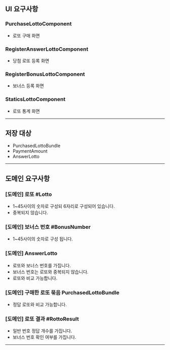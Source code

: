 ## UI 요구사항

### PurchaseLottoComponent

- 로또 구매 화면

### RegisterAnswerLottoComponent

- 당첨 로또 등록 화면

### RegisterBonusLottoComponent

- 보너스 등록 화면

### StaticsLottoComponent

- 로또 통계 화면

--- 

## 저장 대상

- PurchasedLottoBundle
- PaymentAmount
- AnswerLotto

--- 

## 도메인 요구사항

### [도메인] 로또 #Lotto

- 1~45사이의 숫자로 구성되 6자리로 구성되어 있습니다.
- 중복되지 않습니다.

### [도메인] 보너스 번호 #BonusNumber

- 1~45사이의 숫자로 구성 됩니다.

### [도메인] AnswerLotto

- 로또와 보너스 번호를 가집니다.
- 보너스 번호는 로또와 중복되지 않습니다.
- 로또와 비교 가능합니다.

### [도메인] 구매한 로또 묶음 PurchasedLottoBundle

- 정답 로또와 비교 가능합니다.

### [도메인] 로또 결과 #RottoResult

- 일반 번호 정답 개수를 가집니다.
- 보너스 번호 확인 여부를 가집니다.

---